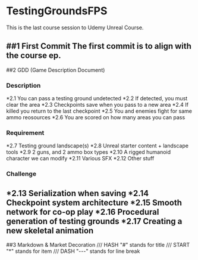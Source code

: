# TestingGroundsFPS
This is the last course session to Udemy Unreal Course.

##1 First Commit
The first commit is to align with the course ep.
---

##2 GDD (Game Description Document)
### Description
*2.1 You can pass a testing ground undetected
*2.2 If detected, you must clear the area
*2.3 Checkpoints save when you pass to a new area
*2.4 If killed you return to the last checkpoint
*2.5 You and enemies fight for same ammo reosources
*2.6 You are scored on how many areas you can pass
### Requirement
*2.7 Testing ground landscape(s)
*2.8 Unreal starter content + landscape tools
*2.9 2 guns, and 2 ammo box types
*2.10 A rigged humanoid character we can modify
*2.11 Various SFX
*2.12 Other stuff
### Challenge
*2.13 Serialization when saving
*2.14 Checkpoint system architecture
*2.15 Smooth network for co-op play
*2.16 Procedural generation of testing grounds
*2.17 Creating a new skeletal animation
---

##3 Markdown & Market Decoration
/// HASH "#" stands for title
/// START "*" stands for item
/// DASH "---" stands for line break

